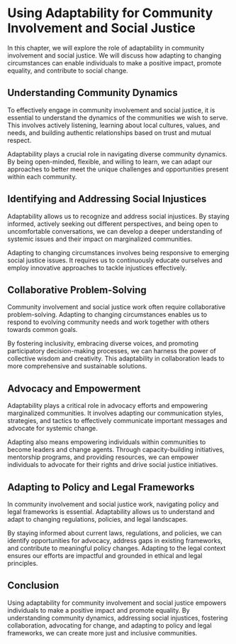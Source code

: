 Using Adaptability for Community Involvement and Social Justice
==========================================================================

In this chapter, we will explore the role of adaptability in community involvement and social justice. We will discuss how adapting to changing circumstances can enable individuals to make a positive impact, promote equality, and contribute to social change.

Understanding Community Dynamics
--------------------------------

To effectively engage in community involvement and social justice, it is essential to understand the dynamics of the communities we wish to serve. This involves actively listening, learning about local cultures, values, and needs, and building authentic relationships based on trust and mutual respect.

Adaptability plays a crucial role in navigating diverse community dynamics. By being open-minded, flexible, and willing to learn, we can adapt our approaches to better meet the unique challenges and opportunities present within each community.

Identifying and Addressing Social Injustices
--------------------------------------------

Adaptability allows us to recognize and address social injustices. By staying informed, actively seeking out different perspectives, and being open to uncomfortable conversations, we can develop a deeper understanding of systemic issues and their impact on marginalized communities.

Adapting to changing circumstances involves being responsive to emerging social justice issues. It requires us to continuously educate ourselves and employ innovative approaches to tackle injustices effectively.

Collaborative Problem-Solving
-----------------------------

Community involvement and social justice work often require collaborative problem-solving. Adapting to changing circumstances enables us to respond to evolving community needs and work together with others towards common goals.

By fostering inclusivity, embracing diverse voices, and promoting participatory decision-making processes, we can harness the power of collective wisdom and creativity. This adaptability in collaboration leads to more comprehensive and sustainable solutions.

Advocacy and Empowerment
------------------------

Adaptability plays a critical role in advocacy efforts and empowering marginalized communities. It involves adapting our communication styles, strategies, and tactics to effectively communicate important messages and advocate for systemic change.

Adapting also means empowering individuals within communities to become leaders and change agents. Through capacity-building initiatives, mentorship programs, and providing resources, we can empower individuals to advocate for their rights and drive social justice initiatives.

Adapting to Policy and Legal Frameworks
---------------------------------------

In community involvement and social justice work, navigating policy and legal frameworks is essential. Adaptability allows us to understand and adapt to changing regulations, policies, and legal landscapes.

By staying informed about current laws, regulations, and policies, we can identify opportunities for advocacy, address gaps in existing frameworks, and contribute to meaningful policy changes. Adapting to the legal context ensures our efforts are impactful and grounded in ethical and legal principles.

Conclusion
----------

Using adaptability for community involvement and social justice empowers individuals to make a positive impact and promote equality. By understanding community dynamics, addressing social injustices, fostering collaboration, advocating for change, and adapting to policy and legal frameworks, we can create more just and inclusive communities.
